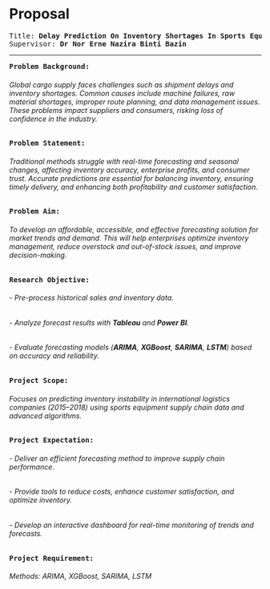 # Proposal

<pre>
Title: <b>Delay Prediction On Inventory Shortages In Sports Equipment Supply Chain</b>
Supervisor: <b>Dr Nor Erne Nazira Binti Bazin</b></pre>
<hr> 

<pre><b>Problem Background:</b></pre>
###### Global cargo supply faces challenges such as *shipment delays* and *inventory shortages*. Common causes include *machine failures*, *raw material shortages*, *improper route planning*, and *data management issues*. These problems impact suppliers and consumers, risking loss of confidence in the industry.

<pre><b>Problem Statement:</b></pre>
###### Traditional methods struggle with *real-time forecasting* and *seasonal changes*, affecting inventory accuracy, enterprise profits, and consumer trust. Accurate predictions are essential for balancing inventory, ensuring timely delivery, and enhancing both profitability and customer satisfaction.

<pre><b>Problem Aim:</b></pre>
###### To develop an *affordable*, *accessible*, and *effective* forecasting solution for market trends and demand. This will help enterprises optimize inventory management, reduce *overstock* and *out-of-stock* issues, and improve decision-making.

<pre><b>Research Objective:</b></pre>
###### - Pre-process historical sales and inventory data.
###### - Analyze forecast results with **Tableau** and **Power BI**.
###### - Evaluate forecasting models (**ARIMA**, **XGBoost**, **SARIMA**, **LSTM**) based on accuracy and reliability.

<pre><b>Project Scope:</b></pre>
###### Focuses on predicting inventory instability in *international logistics companies* (2015–2018) using sports equipment supply chain data and advanced algorithms.

<pre><b>Project Expectation:</b></pre>
###### - Deliver an *efficient forecasting method* to improve supply chain performance.  
###### - Provide tools to reduce costs, enhance customer satisfaction, and optimize inventory.  
###### - Develop an *interactive dashboard* for real-time monitoring of trends and forecasts.

<pre><b>Project Requirement:</b></pre>
###### Methods: *ARIMA*, *XGBoost*, *SARIMA*, *LSTM*  
